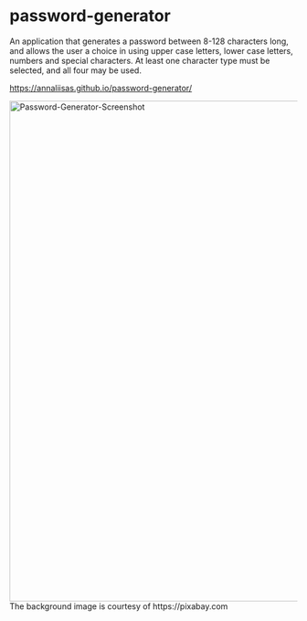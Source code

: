 # password-generator

An application that generates a password between 8-128 characters long, and allows the user a choice in using upper case letters, lower case letters, numbers and special characters. At least one character type must be selected, and all four may be used.

https://annaliisas.github.io/password-generator/

<img width="877" alt="Password-Generator-Screenshot" src="https://user-images.githubusercontent.com/54487735/71211169-646a0d80-2263-11ea-901a-97441e1160c4.png">
The background image is courtesy of https://pixabay.com 
